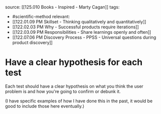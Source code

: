 source: [[125.010 Books - Inspired - Marty Cagan]]
tags:
- #scientific-method 
relevant:
- [[122.01.09 PM Skillset - Thinking qualitatively and quantitatively]]
- [[122.02.03 PM Why - Successful products require iterations]]
- [[122.03.09 PM Responsibilities - Share learnings openly and often]]
- [[122.07.06 PM Discovery Process - PPSS - Universal questions during product discovery]]

# Have a clear hypothesis for each test

Each test should have a clear hypothesis on what you think the user problem is and how you're going to confirm or debunk it.

(I have specific examples of how I have done this in the past, it would be good to include those here eventually.)

